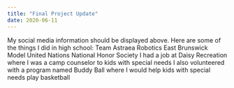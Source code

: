 ```yaml
---
title: "Final Project Update"
date: 2020-06-11
---
```



My social media information should be displayed above.
Here are some of the things I did in high school:
Team Astraea Robotics
East Brunswick Model United Nations
National Honor Society 
I had a job at Daisy Recreation where I was a camp counselor to kids with special needs
I also volunteered with a program named Buddy Ball where I would help kids with special needs play basketball
  
